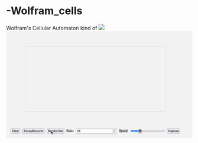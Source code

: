 # -Wolfram_cells
 Wolfram's Cellular Automaton kind of
 ![](https://github.com/MikeBeradino/-Wolfram_cells/blob/main/wolf_color.gif)
 ![](https://github.com/MikeBeradino/-Wolfram_cells/blob/main/wolf.gif)
